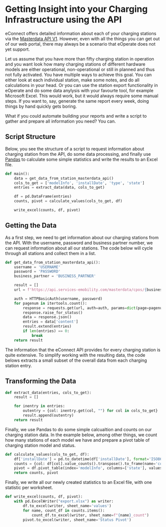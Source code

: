 # Getting Insight into your Charging Infrastructure using the API

eConnect offers detailed information about each of your charging stations via the [Masterdata API V1](https://econnect.services-emobility.com/apis/mdv1.2). However, even with all the things you can get out of our web portal, there may always be a scenario that eOperate does not yet support.


Let us assume that you have more than fifty charging station in operation and you want look how many charging stations of different hardware models are either operational, non-operational or still in planned and thus not fully activated. You have multiple ways to achieve this goal. You can either look at each individual station, make some notes, and do all calculations in your head.  Or you can use the station export functionality in eOperate and do some data anylysis with your favourte tool, for example Microsoft Excel.  This would work, but it would always require some manual steps. If you want to, say, generate the same report every week, doing things by hand quickly gets boring.

What if you could automate building your reports and write a script to gather and prepare all information you need? You can.

## Script Structure
Below, you see the structure of a script to request information about charging station from the API, do some data processing, and finally use [Pandas](https://pandas.pydata.org/) to calculate some simple statistics and write the results to an Excel file.


```python
def main():
    data = get_data_from_station_masterdata_api()
    cols_to_get = ['modelInfo', 'installDate', 'type', 'state']
    entries = extract_data(data, cols_to_get)

    df = pd.DataFrame(entries)
    counts, pivot = calculate_values(cols_to_get, df)

    write_excel(counts, df, pivot)
```

## Getting the Data

As a first step, we need to get information about our charging stations from the API. With the username, password and business partner number, we can request information about all our stations. The code below will cycle through all stations and collect them in a list.

```python
def get_data_from_station_masterdata_api():
    username = 'USERNAME'
    password = 'PASSWORD'
    business_partner = 'BUSINESS_PARTNER'

    result = []
    url = f'https://api.services-emobility.com/masterdata/cpos/{business_partner}/chargingstations'

    auth = HTTPBasicAuth(username, password)
    for pagenum in itertools.count():
        response = requests.get(url, auth=auth, params=dict(page=pagenum, size=100))
        response.raise_for_status()
        data = response.json()
        entries = data['content']
        result.extend(entries)
        if len(entries) == 0:
            break
    return result
```

The information that the eConnect API provides for every charging station is quite extensive. To simplify  working with the resulting data, the code belows extracts a small subset of the overall data from each charging station entry.


## Transforming the Data
 

```python
def extract_data(entries, cols_to_get):
    result = []

    for inentry in entries:
        outentry = {col: inentry.get(col, "") for col in cols_to_get}
        result.append(outentry)
    return result
```




Finally, we use Pandas to do some simple calcualtion and counts on our charging station data. In the example below, among other things,  we count how many stations of each model we have and prepare a pivot table of charging station model and status.

```python
def calculate_values(cols_to_get, df):
    df['installDate'] = pd.to_datetime(df['installDate'], format='ISO8601', errors='coerce')
    counts = {col: df[col].value_counts().transpose().to_frame(name='count') for col in cols_to_get}
    pivot = df.pivot_table(index='modelInfo', columns=['state'], values='installDate', aggfunc='count').fillna(0)
    return counts, pivot
```



Finally, we write all our newly created statistics to an Excel file, with one statistic per worksheet.

```python
def write_excel(counts, df, pivot):
    with pd.ExcelWriter("export.xlsx") as writer:
        df.to_excel(writer, sheet_name='values')
        for name, count_df in counts.items():
            count_df.to_excel(writer, sheet_name=f"{name}_count")
        pivot.to_excel(writer, sheet_name='Status Pivot')
 ```

